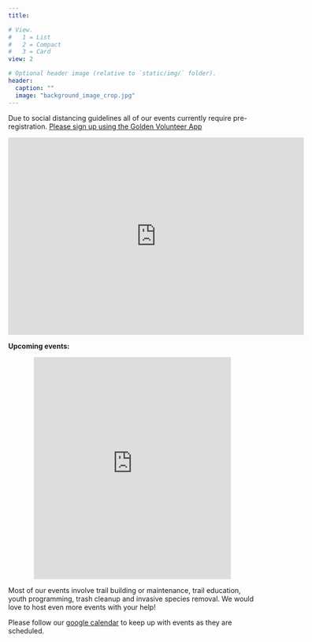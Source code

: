 ```yaml
---
title:

# View.
#   1 = List
#   2 = Compact
#   3 = Card
view: 2

# Optional header image (relative to `static/img/` folder).
header:
  caption: ""
  image: "background_image_crop.jpg"
---
```


Due to social distancing guidelines all of our events currently require pre-registration. [Please sign up using the Golden Volunteer App](https://x.gldn.io/SORBA_Athens)

<iframe src="http://widget.goldenvolunteer.com/#list/3aac45ac80d726cbaf8aee2ac53fa20d603e5e968a01727c9dc4b780339b1e5b&showAllTimeslots=true" frameborder="0" width="600" height="400"></iframe>

**Upcoming events:**

<p style="text-align: center;"><iframe src="https://calendar.google.com/calendar/b/1/embed?height=450&amp;wkst=1&amp;bgcolor=%23ffffff&amp;ctz=America%2FNew_York&amp;src=c29yYmFhdGhlbnNAZ21haWwuY29t&amp;color=%23871111&amp;mode=AGENDA&amp;showPrint=0&amp;showDate=0&amp;showTitle=0&amp;showNav=0&amp;showCalendars=1" style="border-width:0" width="400" height="450" frameborder="0" scrolling="no"></iframe></p>

Most of our events involve trail building or maintenance, trail education, youth programming, trash cleanup and invasive species removal. We would love to host even more events with your help!

Please follow our [google calendar](https://calendar.google.com/calendar/embed?src=sorbaathens%40gmail.com&ctz=America%2FNew_York) to keep up with events as they are scheduled.


